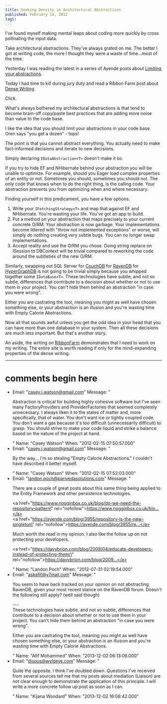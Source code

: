 ```yaml
---
title: Seeking Density in Architectural Abstractions
published: February 14, 2012
tags: 
---
```


I've found myself making mental leaps about coding more quickly by cross pollinating the input data.

Take architectural abstractions. They've always grated on me. The better I got at writing code, the more I thought they were a waste of time...most of the time.

Yesterday I was reading the latest in a series of Ayende posts about [Limiting your abstractions][limiting abstractions].

Today I had time to kill during jury duty and read a Ribbon Farm post about [Dense Writing][dense writing].

Click.

What's always bothered my architectural abstractions is that tend to become brain-off copy/paste best practices that are adding more noise than value to the code base.

I like the idea that you should limit your abstractions in your code base. Oren says "you get a dozen" - tops!

The point is that you cannot abstract everything. You actually need to make fact-informed decisions and iterate to new decisions.

Simply declaring `IDataAbstraction<T>` doesn't make it so.

If you try to hide EF and NHibernate behind your abstraction you will be unable to optimize. For example, should you Eager load complex properties of an entity or not. Sometimes you should, sometimes you should not. The only code that knows when to do the right thing, is the calling code. Your abstraction prevents you from optimizing when and where necessary.

Finding yourself in this predicament, you have a few options.

1. Write your `IFetchingStrategy<T>` and map that against EF and NHibernate. You're wasting your life. You've got an app to build.
2. Put a method on your abstraction that maps precisely to your current concrete O/RM. Your abstraction is now garbage. Your implementations become littered with "throw not implemented exceptions" or worse, will simply do nothing creating very subtle bugs. You can no longer swap implementations.
3. Accept reality and use the O/RM you chose. Doing string replace on ISession to DBContext will be trivial compared to reworking the code around the subtleties of the new O/RM.

Similarly, swapping out SQL Server for [CouchDB] for [RavenDB] for [HyperGraphDB] is not going to be trivial simply because you whipped together some `IDataBase<T>`. These technologies have subtle, and not so subtle, differences that contribute to a decision about whether or not to use them in your project. You can't hide them behind an abstraction "in case you were wrong".

Either you are castrating the tool, meaning you might as well have chosen something else, or your abstraction is an illusion and you're wasting time with Empty Calorie Abstractions.

Now all that sounds awful unless you get the odd idea in your head that you can have more than one database in your system. Then all these decisions are much less important. But that's another story.

An aside, the writing on [RibbonFarm] demonstrates that I need to work on my writing. The entire site is worth reading if only for the mind-expanding properties of the dense writing.

[limiting abstractions]:https://ayende.com/blog/153889/limit-your-abstractions-analyzing-a-ddd-application
[dense writing]: https://www.ribbonfarm.com/2012/01/11/seeking-density-in-the-gonzo-theater/
[RibbonFarm]: https://www.ribbonfarm.com/
[CouchDB]: https://couchdb.apache.org/
[RavenDB]: https://ravendb.net/
[HyperGraphDB]: https://www.hypergraphdb.org/index

---
# comments begin here

- Email: "casey.j.watson@gmail.com"
  Message: "<p>Abstraction is critical for building highly cohesive software but I've seen many FactoryProviders and ProviderFactories that seemed completely unnecessary. I always liken it to the states of matter and, more specifically, that of water. You don't want ice or tightly coupled code. You don't want a gas because it's too difficult (unnecessarily difficult) to grasp. You should strive to make your code liquid and strike a balance based on the nature of the project at hand.</p>"
  Name: "Casey Watson"
  When: "2012-02-15 07:50:57.000"
- Email: "casey.j.watson@gmail.com"
  Message: "<p>By the way... I'm so stealing \"Empty Calorie Abstractions.\" I couldn't have described it better myself.</p>"
  Name: "Casey Watson"
  When: "2012-02-15 07:52:03.000"
- Email: "landon.poch@parivedasolutions.com"
  Message: "<p>There are a couple of great posts about this same thing being applied to the Entity Framework and other persistence technologies.</p><p><a href=\"https://www.nogginbox.co.uk/blog/do-we-need-the-repository-pattern\" rel=\"nofollow\">https://www.nogginbox.co.uk/blo...</a><br><a href=\"https://ayende.com/blog/3955/repository-is-the-new-singleton\" rel=\"nofollow\">https://ayende.com/blog/3955/re...</a></p><p>Much worth the read in my opinion.  I also like the follow up on not protecting your developers.</p><p><a href=\"https://davybrion.com/blog/2009/04/educate-developers-instead-of-protecting-them/\" rel=\"nofollow\">https://davybrion.com/blog/2009...</a></p>"
  Name: "Landon Poch"
  When: "2012-07-31 02:19:54.000"
- Email: "askafif@y7mail.com"
  Message: "<p>You seem to have back tracked on your opinion on not abstracting RavenDB, given your most recent stance on the RavenDB forum. Doesn't the following still apply? (well said though)</p><p>---<br>These technologies have subtle, and not so subtle, differences that contribute to a decision about whether or not to use them in your project. You can't hide them behind an abstraction \"in case you were wrong\".</p><p>Either you are castrating the tool, meaning you might as well have chosen something else, or your abstraction is an illusion and you're wasting time with Empty Calorie Abstractions.</p>"
  Name: "Afif Mohammed"
  When: "2013-12-02 06:13:06.000"
- Email: "disqus@wyldeye.com"
  Message: "<p>Quite the opposite. I think I've doubled down. Questions I've received from several sources tell me that my posts about mediation (Liaison) are not clear enough to demonstrate the application of this principle. I will write a more concrete follow up post as soon as I can.</p>"
  Name: "Kijana Woodard"
  When: "2013-12-02 16:08:42.000"